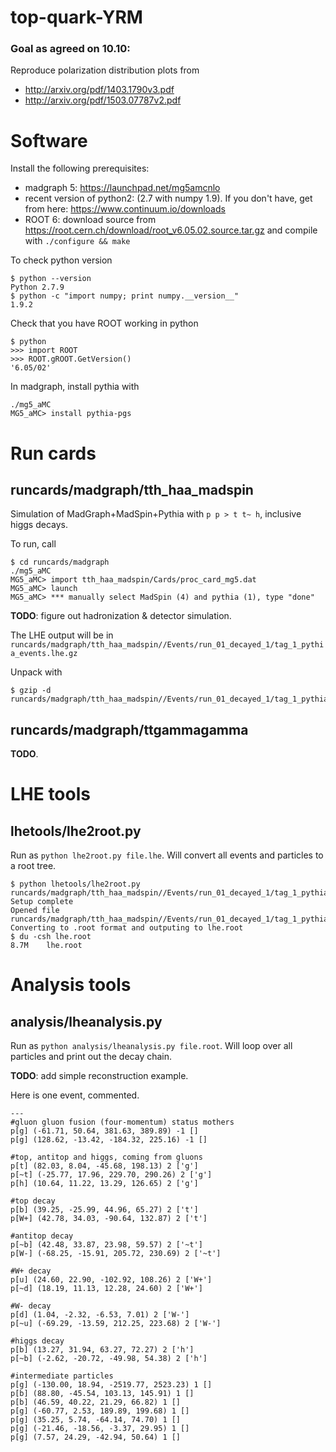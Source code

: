 # top-quark-YRM

### Goal as agreed on 10.10:
Reproduce polarization distribution plots from
  * http://arxiv.org/pdf/1403.1790v3.pdf
  * http://arxiv.org/pdf/1503.07787v2.pdf

Software
========

Install the following prerequisites:

  * madgraph 5: https://launchpad.net/mg5amcnlo
  * recent version of python2: (2.7 with numpy 1.9). If you don't have, get from here: https://www.continuum.io/downloads
  * ROOT 6: download source from https://root.cern.ch/download/root_v6.05.02.source.tar.gz and compile with `./configure && make`


To check python version
~~~
$ python --version
Python 2.7.9
$ python -c "import numpy; print numpy.__version__"
1.9.2
~~~


Check that you have ROOT working in python
~~~
$ python
>>> import ROOT
>>> ROOT.gROOT.GetVersion()
'6.05/02'
~~~

In madgraph, install pythia with
~~~
./mg5_aMC
MG5_aMC> install pythia-pgs
~~~

Run cards
=========

## runcards/madgraph/tth_haa_madspin
Simulation of MadGraph+MadSpin+Pythia with `p p > t t~ h`, inclusive higgs decays.

To run, call
~~~
$ cd runcards/madgraph
./mg5_aMC
MG5_aMC> import tth_haa_madspin/Cards/proc_card_mg5.dat
MG5_aMC> launch
MG5_aMC> *** manually select MadSpin (4) and pythia (1), type "done"
~~~

**TODO**: figure out hadronization & detector simulation.

The LHE output will be in `runcards/madgraph/tth_haa_madspin//Events/run_01_decayed_1/tag_1_pythia_events.lhe.gz`

Unpack with
~~~
$ gzip -d runcards/madgraph/tth_haa_madspin//Events/run_01_decayed_1/tag_1_pythia_events.lhe.gz
~~~

## runcards/madgraph/ttgammagamma

**TODO**.


LHE tools
=========

## lhetools/lhe2root.py

Run as `python lhe2root.py file.lhe`. Will convert all events and particles to a root tree.
~~~
$ python lhetools/lhe2root.py runcards/madgraph/tth_haa_madspin//Events/run_01_decayed_1/tag_1_pythia_events.lhe
Setup complete
Opened file runcards/madgraph/tth_haa_madspin//Events/run_01_decayed_1/tag_1_pythia_events.lhe
Converting to .root format and outputing to lhe.root
$ du -csh lhe.root
8.7M	lhe.root
~~~

# Analysis tools

## analysis/lheanalysis.py

Run as `python analysis/lheanalysis.py file.root`. Will loop over all particles and print out the decay chain.

**TODO**: add simple reconstruction example.

Here is one event, commented.
~~~
---
#gluon gluon fusion (four-momentum) status mothers
p[g] (-61.71, 50.64, 381.63, 389.89) -1 []
p[g] (128.62, -13.42, -184.32, 225.16) -1 []

#top, antitop and higgs, coming from gluons
p[t] (82.03, 8.04, -45.68, 198.13) 2 ['g']
p[~t] (-25.77, 17.96, 229.70, 290.26) 2 ['g']
p[h] (10.64, 11.22, 13.29, 126.65) 2 ['g']

#top decay
p[b] (39.25, -25.99, 44.96, 65.27) 2 ['t']
p[W+] (42.78, 34.03, -90.64, 132.87) 2 ['t']

#antitop decay
p[~b] (42.48, 33.87, 23.98, 59.57) 2 ['~t']
p[W-] (-68.25, -15.91, 205.72, 230.69) 2 ['~t']

#W+ decay
p[u] (24.60, 22.90, -102.92, 108.26) 2 ['W+']
p[~d] (18.19, 11.13, 12.28, 24.60) 2 ['W+']

#W- decay
p[d] (1.04, -2.32, -6.53, 7.01) 2 ['W-']
p[~u] (-69.29, -13.59, 212.25, 223.68) 2 ['W-']

#higgs decay
p[b] (13.27, 31.94, 63.27, 72.27) 2 ['h']
p[~b] (-2.62, -20.72, -49.98, 54.38) 2 ['h']

#intermediate particles
p[g] (-130.00, 18.94, -2519.77, 2523.23) 1 []
p[b] (88.80, -45.54, 103.13, 145.91) 1 []
p[b] (46.59, 40.22, 21.29, 66.82) 1 []
p[g] (-60.77, 2.53, 189.89, 199.68) 1 []
p[g] (35.25, 5.74, -64.14, 74.70) 1 []
p[g] (-21.46, -18.56, -3.37, 29.95) 1 []
p[g] (7.57, 24.29, -42.94, 50.64) 1 []
~~~
